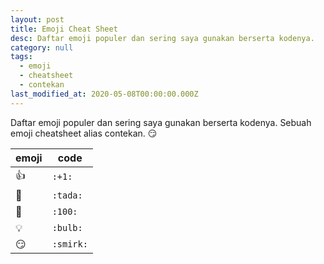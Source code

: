 ```yaml
---
layout: post
title: Emoji Cheat Sheet
desc: Daftar emoji populer dan sering saya gunakan berserta kodenya.
category: null
tags:
  - emoji
  - cheatsheet
  - contekan
last_modified_at: 2020-05-08T00:00:00.000Z
---
```

Daftar emoji populer dan sering saya gunakan berserta kodenya. Sebuah emoji cheatsheet alias contekan. :smirk:

| emoji      | code       |
|------------|------------|
| :+1:       | `:+1:`     |
| :tada:     | `:tada:`   |
| :100:      | `:100:`    |
| :bulb:     | `:bulb:`   |
| :smirk:    | `:smirk:`  |
